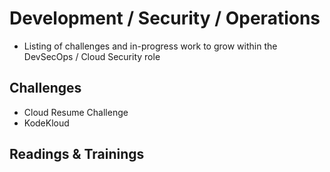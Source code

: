 # Development / Security / Operations 
* Listing of challenges and in-progress work to grow within the DevSecOps / Cloud Security role

## Challenges
* Cloud Resume Challenge 
* KodeKloud 

## Readings & Trainings 
